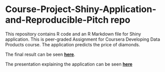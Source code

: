 # Course-Project-Shiny-Application-and-Reproducible-Pitch repo

This repository contains R code and an R Markdown file for Shiny application. This is peer-graded Assignment for Coursera Developing Data Products course.
The application predicts the price of diamonds.

The final result can be seen [**here**](https://hanulbook.shinyapps.io/Course-Project-Shiny-Application-and-Reproducible-Pitch-master/).

The presentation explaining the application can be seen [**here**](https://github.com/hanulbook/Course-Project-Shiny-Application-and-Reproducible-Pitch)
